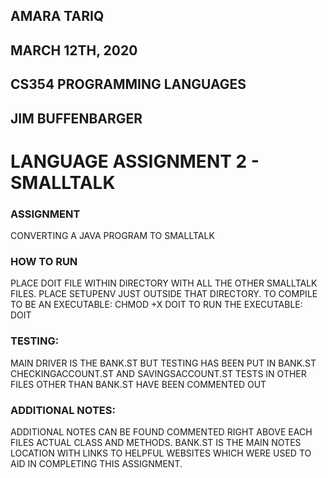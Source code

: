 
## AMARA TARIQ
## MARCH 12TH, 2020
## CS354 PROGRAMMING LANGUAGES
## JIM BUFFENBARGER

# LANGUAGE ASSIGNMENT 2 - SMALLTALK

### ASSIGNMENT
CONVERTING A JAVA PROGRAM TO SMALLTALK

### HOW TO RUN
PLACE DOIT FILE WITHIN DIRECTORY WITH ALL THE OTHER SMALLTALK FILES. PLACE SETUPENV JUST OUTSIDE THAT DIRECTORY.
TO COMPILE TO BE AN EXECUTABLE: CHMOD +X DOIT
TO RUN THE EXECUTABLE: DOIT

### TESTING:
MAIN DRIVER IS THE BANK.ST BUT TESTING HAS BEEN PUT IN BANK.ST CHECKINGACCOUNT.ST AND SAVINGSACCOUNT.ST
TESTS IN OTHER FILES OTHER THAN BANK.ST HAVE BEEN COMMENTED OUT

### ADDITIONAL NOTES:
ADDITIONAL NOTES CAN BE FOUND COMMENTED RIGHT ABOVE EACH FILES ACTUAL CLASS AND METHODS.
BANK.ST IS THE MAIN NOTES LOCATION WITH LINKS TO HELPFUL WEBSITES WHICH WERE USED TO AID IN COMPLETING THIS ASSIGNMENT.
